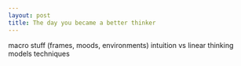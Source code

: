 ```yaml
---
layout: post
title: The day you became a better thinker
---
```


macro stuff (frames, moods, environments)
intuition vs linear thinking
models
techniques
